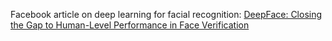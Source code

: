 
Facebook article on deep learning for facial recognition: [DeepFace: Closing the Gap to Human-Level Performance in Face Verification](https://www.facebook.com/publications/546316888800776/)
